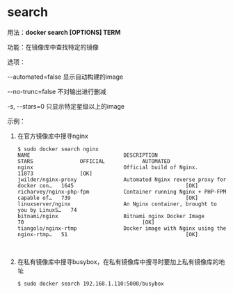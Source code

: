 # search<a name="ZH-CN_TOPIC_0184808274"></a>

用法：**docker search \[OPTIONS\] TERM**

功能：在镜像库中查找特定的镜像

选项：

--automated=false    显示自动构建的image

--no-trunc=false      不对输出进行删减

-s, --stars=0         只显示特定星级以上的image

示例：

1.  在官方镜像库中搜寻nginx

    ```
    $ sudo docker search nginx
    NAME                              DESCRIPTION                                     STARS               OFFICIAL            AUTOMATED
    nginx                             Official build of Nginx.                        11873               [OK]
    jwilder/nginx-proxy               Automated Nginx reverse proxy for docker con…   1645                                    [OK]
    richarvey/nginx-php-fpm           Container running Nginx + PHP-FPM capable of…   739                                     [OK]
    linuxserver/nginx                 An Nginx container, brought to you by LinuxS…   74
    bitnami/nginx                     Bitnami nginx Docker Image                      70                                      [OK]
    tiangolo/nginx-rtmp               Docker image with Nginx using the nginx-rtmp…   51                                      [OK]
    ```

      

2.  在私有镜像库中搜寻busybox，在私有镜像库中搜寻时要加上私有镜像库的地址

    ```
    $ sudo docker search 192.168.1.110:5000/busybox
    ```


